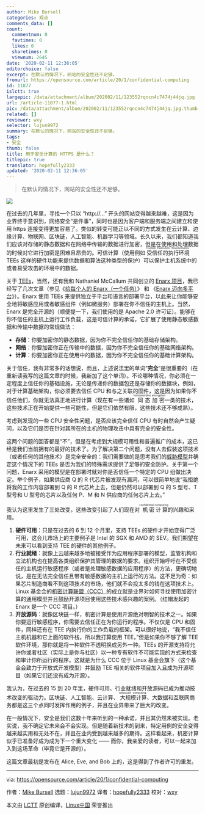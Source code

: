 ```yaml
---
author: Mike Bursell
categories: 观点
comments_data: []
count:
  commentnum: 0
  favtimes: 0
  likes: 0
  sharetimes: 0
  viewnum: 2645
date: '2020-02-11 12:36:05'
editorchoice: false
excerpt: 在默认的情况下，网站的安全性还不足够。
fromurl: https://opensource.com/article/20/1/confidential-computing
id: 11877
islctt: true
largepic: /data/attachment/album/202002/11/123552rqncn4c7474j44jq.jpg
url: /article-11877-1.html
pic: /data/attachment/album/202002/11/123552rqncn4c7474j44jq.jpg.thumb.jpg
related: []
reviewer: wxy
selector: lujun9972
summary: 在默认的情况下，网站的安全性还不足够。
tags:
- 安全
thumb: false
title: 用于安全计算的 HTTPS 是什么？
titlepic: true
translator: hopefully2333
updated: '2020-02-11 12:36:05'
---
```



> 
> 在默认的情况下，网站的安全性还不足够。
> 
> 
> 


![](/data/attachment/album/202002/11/123552rqncn4c7474j44jq.jpg)


在过去的几年里，寻找一个只以 “http://…” 开头的网站变得越来越难，这是因为业界终于意识到，网络安全“是件事”，同时也是因为客户端和服务端之间建立和使用 https 连接变得更加容易了。类似的转变可能正以不同的方式发生在云计算、边缘计算、物联网、区块链，人工智能、机器学习等领域。长久以来，我们都知道我们应该对存储的静态数据和在网络中传输的数据进行加密，但是在使用和处理数据的时候对它进行加密是困难且昂贵的。可信计算（使用例如<ruby> 受信任的执行环境 <rt>  Trusted Execution Environments </rt></ruby> TEEs 这样的硬件功能来提供数据和算法这种类型的保护）可以保护主机系统中的或者易受攻击的环境中的数据。


关于 [TEEs](https://aliceevebob.com/2019/02/26/oh-how-i-love-my-tee-or-do-i/)，当然，还有我和 Nathaniel McCallum 共同创立的 [Enarx 项目](https://enarx.io/)，我已经写了几次文章（参见《[给每个人的 Enarx（一个任务）](https://aliceevebob.com/2019/08/20/enarx-for-everyone-a-quest/)》 和 《[Enarx 迈向多平台](https://aliceevebob.com/2019/10/29/enarx-goes-multi-platform/)》）。Enarx 使用 TEEs 来提供独立于平台和语言的部署平台，以此来让你能够安全地将敏感应用或者敏感组件（例如微服务）部署在你不信任的主机上。当然，Enarx 是完全开源的（顺便提一下，我们使用的是 Apache 2.0 许可证）。能够在你不信任的主机上运行工作负载，这是可信计算的承诺，它扩展了使用静态敏感数据和传输中数据的常规做法：


* **存储**：你要加密你的静态数据，因为你不完全信任你的基础存储架构。
* **网络**：你要加密你正在传输中的数据，因为你不完全信任你的基础网络架构。
* **计算**：你要加密你正在使用中的数据，因为你不完全信任你的基础计算架构。


关于信任，我有非常多的话想说，而且，上述说法里的单词“**完全**”是很重要的（在重新读我写的这篇文章的时候，我新加了这个单词）。不论哪种情况，你必须在一定程度上信任你的基础设施，无论是传递你的数据包还是存储你的数据块，例如，对于计算基础架构，你必须要去信任 CPU 和与之关联的固件，这是因为如果你不信任他们，你就无法真正地进行计算（现在有一些诸如<ruby> 同态加密 <rt>  homomorphic encryption </rt></ruby>一类的技术，这些技术正在开始提供一些可能性，但是它们依然有限，这些技术还不够成熟）。


考虑到发现的一些 CPU 安全性问题，是否应该完全信任 CPU 有时自然会产生疑问，以及它们是否在针对其所在的主机的物理攻击中具有完全的安全性。


这两个问题的回答都是“不”，但是在考虑到大规模可用性和普遍推广的成本，这已经是我们当前拥有的最好的技术了。为了解决第二个问题，没有人去假装这项技术（或者任何的其他技术）是完全安全的：我们需要做的是思考我们的[威胁模型](https://aliceevebob.com/2018/02/20/there-are-no-absolutes-in-security/)并确定这个情况下的 TEEs 是否为我们的特殊需求提供了足够的安全防护。关于第一个问题，Enarx 采用的模型是在部署时就对你是否信任一个特定的 CPU 组做出决定。举个例子，如果供应商 Q 的 R 代芯片被发现有漏洞，可以很简单地说“我拒绝将我的工作内容部署到 Q 的 R 代芯片上去，但是仍然可以部署到 Q 的 S 型号、T 型号和 U 型号的芯片以及任何 P、M 和 N 供应商的任何芯片上去。”


我认为这里发生了三处改变，这些改变引起了人们现在对<ruby> 机密计算 <rt>  confidential computing </rt></ruby>的兴趣和采用。


1. **硬件可用**：只是在过去的 6 到 12 个月里，支持 TEEs 的硬件才开始变得广泛可用，这会儿市场上的主要例子是 Intel 的 SGX 和 AMD 的 SEV。我们期望在未来可以看到支持 TEE 的硬件的其他例子。
2. **行业就绪**：就像上云越来越多地被接受作为应用程序部署的模型，监管机构和立法机构也在提高各类组织保护其管理的数据的要求。组织开始呼吁在不受信任的主机运行敏感程序（或者是处理敏感数据的应用程序）的方法，更确切地说，是在无法完全信任且带有敏感数据的主机上运行的方法。这不足为奇：如果芯片制造商看不到这项技术的市场，他们就不会投太多的钱在这项技术上。Linux 基金会的[机密计算联盟（CCC）](https://confidentialcomputing.io/)的成立就是业界对如何寻找使用加密计算的通用模型并且鼓励开源项目使用这些技术感兴趣的案例。（红帽发起的 Enarx 是一个 CCC 项目。）
3. **开放源码**：就像区块链一样，机密计算是使用开源绝对明智的技术之一。如果你要运行敏感程序，你需要去信任正在为你运行的程序。不仅仅是 CPU 和固件，同样还有在 TEE 内执行你的工作负载的框架。可以很好地说，“我不信任主机机器和它上面的软件栈，所以我打算使用 TEE，”但是如果你不够了解 TEE 软件环境，那你就是将一种软件不透明换成另外一种。TEEs 的开源支持将允许你或者社区（实际上是你与社区）以一种专有软件不可能实现的方式来检查和审计你所运行的程序。这就是为什么 CCC 位于 Linux 基金会旗下（这个基金会致力于开放式开发模型）并鼓励 TEE 相关的软件项目加入且成为开源项目（如果它们还没有成为开源）。


我认为，在过去的 15 到 20 年里，硬件可用、行业就绪和开放源码已成为推动技术改变的驱动力。区块链、人工智能、云计算、<ruby> 大规模计算 <rt>  webscale computing </rt></ruby>、大数据和互联网商务都是这三个点同时发挥作用的例子，并且在业界带来了巨大的改变。


在一般情况下，安全是我们这数十年来听到的一种承诺，并且其仍然未被实现。老实说，我不确定它未来会不会实现。但是随着新技术的到来，特定用例的安全变得越来越实用和无处不在，并且在业内受到越来越多的期待。这样看起来，机密计算似乎已准备好成为成为下一个重大变化 —— 而你，我亲爱的读者，可以一起来加入到这场革命（毕竟它是开源的）。


这篇文章最初是发布在 Alice, Eve, and Bob 上的，这是得到了作者许可的重发。




---


via: <https://opensource.com/article/20/1/confidential-computing>


作者：[Mike Bursell](https://opensource.com/users/mikecamel) 选题：[lujun9972](https://github.com/lujun9972) 译者：[hopefully2333](https://github.com/hopefully2333) 校对：[wxy](https://github.com/wxy)


本文由 [LCTT](https://github.com/LCTT/TranslateProject) 原创编译，[Linux中国](https://linux.cn/) 荣誉推出